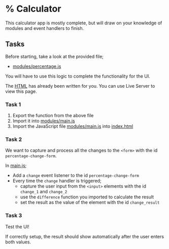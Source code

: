 # % Calculator

This calculator app is mostly complete, but will draw on your knowledge of modules and event handlers to finish.

## Tasks

Before starting, take a look at the provided file;

- [modules/percentage.js](./modules/percentage.js)

You will have to use this logic to complete the functionality for the UI.

The [HTML](./index.html) has already been written for you. You can use Live Server to view this page.

### Task 1

1. Export the function from the above file
2. Import it into [modules/main.js](./modules/main.js)
3. Import the JavaScript file [modules/main.js](./modules/main.js) into [index.html](./index.html)

### Task 2

We want to capture and process all the changes to the `<form>` with the id `percentage-change-form`.

In [main.js](./modules/main.js);

- Add a `change` event listener to the id `percentage-change-form`
- Every time the `change` handler is triggered;
  - capture the user input from the `<input>` elements with the id `change_1` and `change_2`
  - use the `difference` function you imported to calculate the result
  - set the result as the value of the element with the id `change_result`

### Task 3

Test the UI!

If correctly setup, the result should show automatically after the user enters both values.
